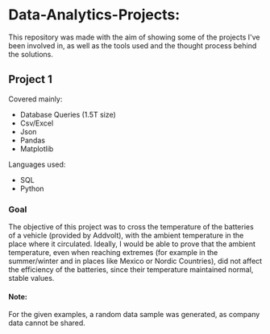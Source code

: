 # Data-Analytics-Projects:
This repository was made with the aim of showing some of the projects I've been involved in, as well as the tools used and the thought process behind the solutions.

## Project 1

Covered mainly:
- Database Queries (1.5T size)
- Csv/Excel
- Json
- Pandas
- Matplotlib

Languages used:
- SQL
- Python

### Goal
The objective of this project was to cross the temperature of the batteries of a vehicle (provided by Addvolt), with the ambient temperature in the place where it circulated.
Ideally, I would be able to prove that the ambient temperature, even when reaching extremes (for example in the summer/winter and in places like Mexico or Nordic Countries), did not affect the efficiency of the batteries, since their temperature maintained normal, stable values.

#### Note:
For the given examples, a random data sample was generated, as company data cannot be shared.
